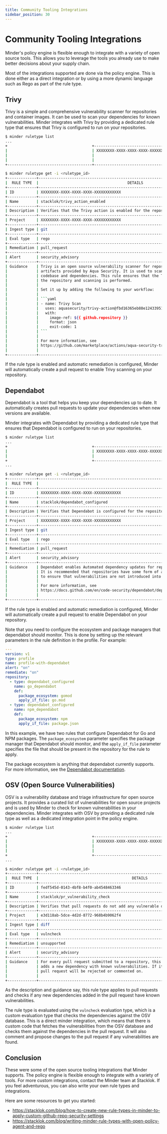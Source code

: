 ```yaml
---
title: Community Tooling Integrations
sidebar_position: 30
---
```


# Community Tooling Integrations

Minder's policy engine is flexible enough to integrate with a variety of open source tools.
This allows you to leverage the tools you already use to make better decisions about your supply chain.

Most of the integrations supported are done via the policy engine. This is done either as a direct
integration or by using a more dynamic language such as Rego as part of the rule type.

## Trivy

Trivy is a simple and comprehensive vulnerability scanner for repositories and container images.
It can be used to scan your dependencies for known vulnerabilities. Minder integrates with Trivy
by providing a dedicated rule type that ensures that Trivy is configured to run on your repositories.

```bash
$ minder ruletype list
...
+                                      +--------------------------------------+------------------------------------------------------------------------+--------------------------------+
|                                      | XXXXXXXX-XXXX-XXXX-XXXX-XXXXXXXXXXXX | stacklok/trivy_action_enabled                                          | Verifies that the Trivy action |
|                                      |                                      |                                                                        | is enabled for the repository  |
|                                      |                                      |                                                                        | and scanning                   |
+--------------------------------------+--------------------------------------+------------------------------------------------------------------------+--------------------------------+

$ minder ruletype get -i <ruletype_id>
+-------------+---------------------------------------------------------------------------------------+
|  RULE TYPE  |                                        DETAILS                                        |
+-------------+---------------------------------------------------------------------------------------+
| ID          | XXXXXXXX-XXXX-XXXX-XXXX-XXXXXXXXXXXX                                                  |
+-------------+---------------------------------------------------------------------------------------+
| Name        | stacklok/trivy_action_enabled                                                         |
+-------------+---------------------------------------------------------------------------------------+
| Description | Verifies that the Trivy action is enabled for the repository and scanning             |
+-------------+---------------------------------------------------------------------------------------+
| Project     | XXXXXXXX-XXXX-XXXX-XXXX-XXXXXXXXXXXX                                                  |
+-------------+---------------------------------------------------------------------------------------+
| Ingest type | git                                                                                   |
+-------------+---------------------------------------------------------------------------------------+
| Eval type   | rego                                                                                  |
+-------------+---------------------------------------------------------------------------------------+
| Remediation | pull_request                                                                          |
+-------------+---------------------------------------------------------------------------------------+
| Alert       | security_advisory                                                                     |
+-------------+---------------------------------------------------------------------------------------+
| Guidance    | Trivy is an open source vulnerability scanner for repositories, containers and other  |
|             | artifacts provided by Aqua Security. It is used to scan for vulnerabilities in the    |
|             | codebase and dependencies. This rule ensures that the Trivy action is enabled for     |
|             | the repository and scanning is performed.                                             |
|             |                                                                                       |
|             | Set it up by adding the following to your workflow:                                   |
|             |                                                                                       |
|             | ```yaml                                                                               |
|             | - name: Trivy Scan                                                                    |
|             |   uses: aquasecurity/trivy-action@fbd16365eb88e12433951383f5e99bd901fc618f  # v0.12.0 |
|             |   with:                                                                               |
|             |     image-ref: ${{ github.repository }}                                               |
|             |     format: json                                                                      |
|             |     exit-code: 1                                                                      |
|             | ```                                                                                   |
|             |                                                                                       |
|             | For more information, see                                                             |
|             | https://github.com/marketplace/actions/aqua-security-trivy                            |
|             |                                                                                       |
+-------------+---------------------------------------------------------------------------------------+
```

If the rule type is enabled and automatic remediation is configured, Minder will automatically create a pull request to enable Trivy scanning on your repository.

## Dependabot

Dependabot is a tool that helps you keep your dependencies up to date. It automatically creates pull requests to update your dependencies when new versions are available.

Minder integrates with Dependabot by providing a dedicated rule type that ensures that Dependabot is configured to run on your repositories.

```bash
$ minder ruletype list
...
+                                      +--------------------------------------+------------------------------------------------------------------------+--------------------------------+
|                                      | XXXXXXXX-XXXX-XXXX-XXXX-XXXXXXXXXXXX | stacklok/dependabot_configured                                         | Verifies that Dependabot is    |
|                                      |                                      |                                                                        | configured for the repository  |
+                                      +--------------------------------------+------------------------------------------------------------------------+--------------------------------+
...

$ minder ruletype get -i <ruletype_id>
+-------------+----------------------------------------------------------------------------------------------------------------------------------+
|  RULE TYPE  |                                                             DETAILS                                                              |
+-------------+----------------------------------------------------------------------------------------------------------------------------------+
| ID          | XXXXXXXX-XXXX-XXXX-XXXX-XXXXXXXXXXXX                                                                                             |
+-------------+----------------------------------------------------------------------------------------------------------------------------------+
| Name        | stacklok/dependabot_configured                                                                                                   |
+-------------+----------------------------------------------------------------------------------------------------------------------------------+
| Description | Verifies that Dependabot is configured for the repository                                                                        |
+-------------+----------------------------------------------------------------------------------------------------------------------------------+
| Project     | XXXXXXXX-XXXX-XXXX-XXXX-XXXXXXXXXXXX                                                                                             |
+-------------+----------------------------------------------------------------------------------------------------------------------------------+
| Ingest type | git                                                                                                                              |
+-------------+----------------------------------------------------------------------------------------------------------------------------------+
| Eval type   | rego                                                                                                                             |
+-------------+----------------------------------------------------------------------------------------------------------------------------------+
| Remediation | pull_request                                                                                                                     |
+-------------+----------------------------------------------------------------------------------------------------------------------------------+
| Alert       | security_advisory                                                                                                                |
+-------------+----------------------------------------------------------------------------------------------------------------------------------+
| Guidance    | Dependabot enables Automated dependency updates for repositories.                                                                |
|             | It is recommended that repositories have some form of automated dependency updates enabled                                       |
|             | to ensure that vulnerabilities are not introduced into the codebase.                                                             |
|             |                                                                                                                                  |
|             | For more information, see                                                                                                        |
|             | https://docs.github.com/en/code-security/dependabot/dependabot-version-updates/configuration-options-for-the-dependabot.yml-file |
|             |                                                                                                                                  |
+-------------+----------------------------------------------------------------------------------------------------------------------------------+
```

If the rule type is enabled and automatic remediation is configured, Minder will automatically create a pull request to enable Dependabot on your repository.

Note that you need to configure the ecosystem and package managers that dependabot should monitor. This is done by setting up
the relevant parameters in the rule definition in the profile. For example:

```yaml
---
version: v1
type: profile
name: profile-with-dependabot
alert: "on"
remediate: "on"
repository:
  - type: dependabot_configured
    name: go_dependabot
    def:
      package_ecosystem: gomod
      apply_if_file: go.mod
  - type: dependabot_configured
    name: npm_dependabot
    def:
      package_ecosystem: npm
      apply_if_file: package.json
```

In this example, we have two rules that configure Dependabot for Go and NPM packages. The `package_ecosystem` parameter specifies the package manager that
Dependabot should monitor, and the `apply_if_file` parameter specifies the file that should be present in the repository for the rule to apply.

The package ecosystem is anything that dependabot currently supports. For more information, see the
[Dependabot documentation](https://docs.github.com/en/code-security/dependabot/dependabot-version-updates/configuration-options-for-the-dependabot.yml-file).

## OSV (Open Source Vulnerabilities)

OSV is a vulnerability database and triage infrastructure for open source projects. It provides a curated list of vulnerabilities for open source projects
and is used by Minder to check for known vulnerabilities in your dependencies. Minder integrates with OSV by providing a dedicated rule type as well
as a dedicated integration point in the policy engine.

```bash
$ minder ruletype list
...
+                                      +--------------------------------------+------------------------------------------------------------------------+--------------------------------+
|                                      | XXXXXXXX-XXXX-XXXX-XXXX-XXXXXXXXXXXX | stacklok/pr_vulnerability_check                                        | Verifies that pull requests    |
|                                      |                                      |                                                                        | do not add any vulnerable      |
|                                      |                                      |                                                                        | dependencies                   |
+                                      +--------------------------------------+------------------------------------------------------------------------+--------------------------------+
...

$ minder ruletype get -i <ruletype_id>
+-------------+--------------------------------------------------------------------------------------------+
|  RULE TYPE  |                                          DETAILS                                           |
+-------------+--------------------------------------------------------------------------------------------+
| ID          | fedf545d-0143-4bf8-b4f0-ab4548463346                                                       |
+-------------+--------------------------------------------------------------------------------------------+
| Name        | stacklok/pr_vulnerability_check                                                            |
+-------------+--------------------------------------------------------------------------------------------+
| Description | Verifies that pull requests do not add any vulnerable dependencies                         |
+-------------+--------------------------------------------------------------------------------------------+
| Project     | e3d118ab-5dce-4d2d-8772-968b4b9062f4                                                       |
+-------------+--------------------------------------------------------------------------------------------+
| Ingest type | diff                                                                                       |
+-------------+--------------------------------------------------------------------------------------------+
| Eval type   | vulncheck                                                                                  |
+-------------+--------------------------------------------------------------------------------------------+
| Remediation | unsupported                                                                                |
+-------------+--------------------------------------------------------------------------------------------+
| Alert       | security_advisory                                                                          |
+-------------+--------------------------------------------------------------------------------------------+
| Guidance    | For every pull request submitted to a repository, this rule will check if the pull request |
|             | adds a new dependency with known vulnerabilities. If it does, the rule will fail and the   |
|             | pull request will be rejected or commented on.                                             |
|             |                                                                                            |
+-------------+--------------------------------------------------------------------------------------------+
```

As the description and guidance say, this rule type applies to pull requests and checks if any new dependencies added in the pull request have known vulnerabilities.

The rule type is evaluated using the `vulncheck` evaluation type, which is a custom evaluation type that checks the dependencies against the OSV database.
This is a direct minder integration, which means that there is custom code that fetches the vulnerabilities from the OSV database and
checks them against the dependencies in the pull request. It will also comment and propose changes to the pull request if any vulnerabilities are found.

## Conclusion

These were some of the open source tooling integrations that Minder supports. The policy engine is flexible enough to integrate with a variety of tools.
For more custom integrations, contact the Minder team at Stacklok. If you feel adventurous, you can also write your own rule types and integrations.

Here are some resources to get you started:

* https://stacklok.com/blog/how-to-create-new-rule-types-in-minder-to-apply-custom-github-repo-security-settings
* https://stacklok.com/blog/writing-minder-rule-types-with-open-policy-agent-and-rego

